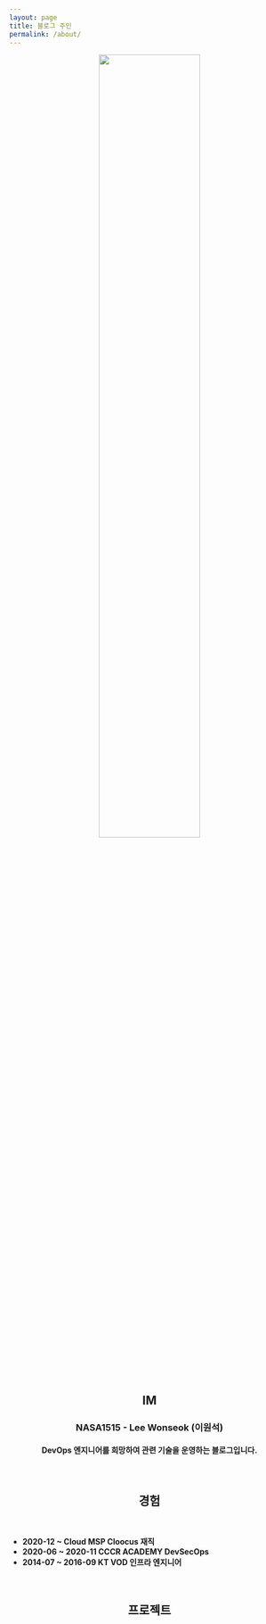 ```yaml
---
layout: page
title: 블로그 주인
permalink: /about/
---
```



<p align="center">
<img src="https://user-images.githubusercontent.com/69498804/102948258-de814200-4508-11eb-9e72-73c5d583fe15.PNG" width="60%" height="60%" />
</p>

<br>

<center><h2>IM</h2><h3>NASA1515 - Lee Wonseok (이원석)</h3></center>

<center><h4>DevOps 엔지니어를 희망하여 관련 기술을 운영하는 블로그입니다.</h4></center>

<br>

<span class="page-divider">
  <span class="one"></span>
  <span class="two"></span>
</span>


<h2><center>경험</center></h2>



<br/>

* **2020-12 ~ Cloud MSP Cloocus 재직**  
* **2020-06 ~ 2020-11 CCCR ACADEMY DevSecOps**  
* **2014-07 ~ 2016-09 KT VOD 인프라 엔지니어**

<br/>

<span class="page-divider">
  <span class="one"></span>
  <span class="two"></span>
</span>

<h2><center>프로젝트</center></h2>
